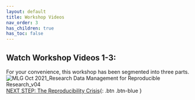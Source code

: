 ```yaml
---
layout: default
title: Workshop Videos
nav_order: 3
has_children: true
has_toc: false
---
```

## Watch Workshop Videos 1-3:
For your convenience, this workshop has been segmented into three parts. 
<br>
![MLG Oct  2021_Research Data Management for Reproducible Research_v04](https://user-images.githubusercontent.com/88455218/145485829-3fd45edc-06c3-4453-ae11-e5b15db653be.jpg)
<br>
[NEXT STEP: The Reproducibility Crisis](video-one.html){: .btn .btn-blue }
